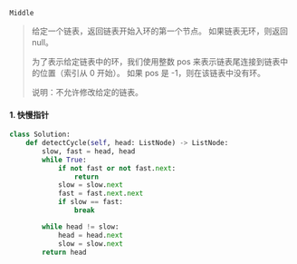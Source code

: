 `Middle`

> 给定一个链表，返回链表开始入环的第一个节点。 如果链表无环，则返回 null。
>
> 为了表示给定链表中的环，我们使用整数 pos 来表示链表尾连接到链表中的位置（索引从 0 开始）。 如果 pos 是 -1，则在该链表中没有环。
>
> 说明：不允许修改给定的链表。
>

#### 1. 快慢指针

```python
class Solution:
    def detectCycle(self, head: ListNode) -> ListNode:
        slow, fast = head, head
        while True:
            if not fast or not fast.next:
                return 
            slow = slow.next
            fast = fast.next.next
            if slow == fast:
                break

        while head != slow:
            head = head.next
            slow = slow.next
        return head
```


